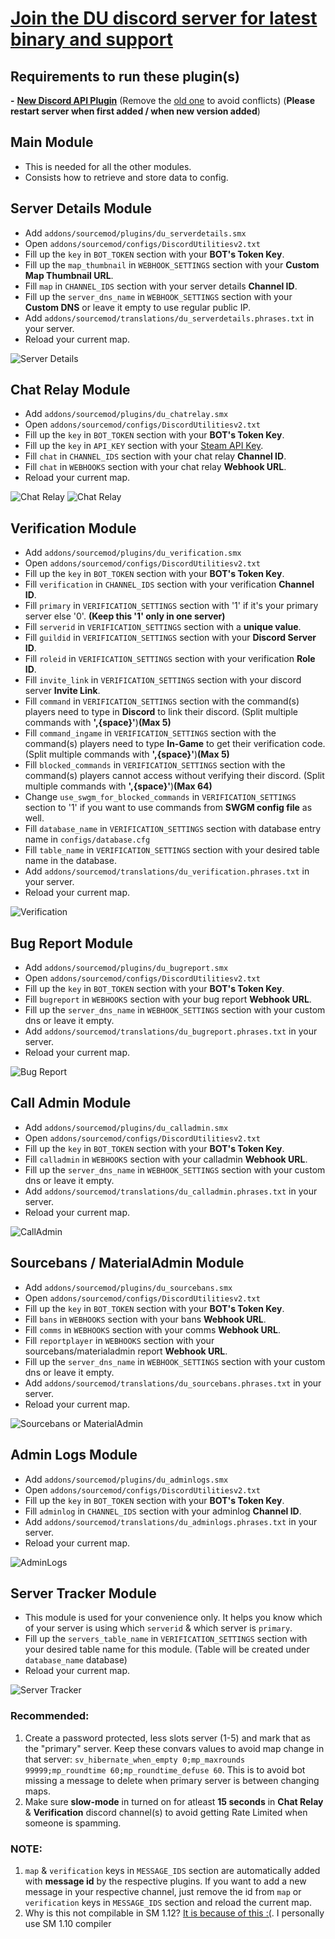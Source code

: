 # [Join the DU discord server for latest binary and support](https://discord.gg/WCNjEDPD2v)

## Requirements to run these plugin(s)
**-** [**New Discord API Plugin**](https://github.com/Cruze03/discord-api/blob/main/discord_api.smx) (Remove the [old one](https://github.com/Cruze03/sourcemod-discord/blob/master/discord_api.smx) to avoid conflicts) (**Please restart server when first added / when new version added**)

## Main Module
- This is needed for all the other modules.
- Consists how to retrieve and store data to config.

## Server Details Module
- Add `addons/sourcemod/plugins/du_serverdetails.smx`
- Open `addons/sourcemod/configs/DiscordUtilitiesv2.txt`
- Fill up the `key` in `BOT_TOKEN` section with your **BOT's Token Key**.
- Fill up the `map_thumbnail` in `WEBHOOK_SETTINGS` section with your **Custom Map Thumbnail URL**.
- Fill `map` in `CHANNEL_IDS` section with your server details **Channel ID**.
- Fill up the `server_dns_name` in `WEBHOOK_SETTINGS` section with your **Custom DNS** or leave it empty to use regular public IP.
- Add `addons/sourcemod/translations/du_serverdetails.phrases.txt` in your server.
- Reload your current map.

![Server Details](https://cdn.discordapp.com/attachments/756189500828549271/1051479840194314322/ServerDetails.png)

## Chat Relay Module
- Add `addons/sourcemod/plugins/du_chatrelay.smx`
- Open `addons/sourcemod/configs/DiscordUtilitiesv2.txt`
- Fill up the `key` in `BOT_TOKEN` section with your **BOT's Token Key**.
- Fill up the `key` in `API_KEY` section with your [Steam API Key](https://steamcommunity.com/dev/apikey).
- Fill `chat` in `CHANNEL_IDS` section with your chat relay **Channel ID**.
- Fill `chat` in `WEBHOOKS` section with your chat relay **Webhook URL**.
- Reload your current map.

![Chat Relay](https://cdn.discordapp.com/attachments/756189500828549271/1010851311358586931/chat_relay1.png)
![Chat Relay](https://cdn.discordapp.com/attachments/756189500828549271/1010851312038072400/chat_relay2.png)

## Verification Module
- Add `addons/sourcemod/plugins/du_verification.smx`
- Open `addons/sourcemod/configs/DiscordUtilitiesv2.txt`
- Fill up the `key` in `BOT_TOKEN` section with your **BOT's Token Key**.
- Fill `verification` in `CHANNEL_IDS` section with your verification **Channel ID**.
- Fill `primary` in `VERIFICATION_SETTINGS` section with '1' if it's your primary server else '0'. **(Keep this '1' only in one server)**
- Fill `serverid` in `VERIFICATION_SETTINGS` section with a **unique value**.
- Fill `guildid` in `VERIFICATION_SETTINGS` section with your **Discord Server ID**.
- Fill `roleid` in `VERIFICATION_SETTINGS` section with your verification **Role ID**.
- Fill `invite_link` in `VERIFICATION_SETTINGS` section with your discord server **Invite Link**.
- Fill `command` in `VERIFICATION_SETTINGS` section with the command(s) players need to type in **Discord** to link their discord. (Split multiple commands with **',{space}'**)**(Max 5)**
- Fill `command_ingame` in `VERIFICATION_SETTINGS` section with the command(s) players need to type **In-Game** to get their verification code. (Split multiple commands with **',{space}'**)**(Max 5)**
- Fill `blocked_commands` in `VERIFICATION_SETTINGS` section with the command(s) players cannot access without verifying their discord. (Split multiple commands with **',{space}'**)**(Max 64)**
- Change `use_swgm_for_blocked_commands` in `VERIFICATION_SETTINGS` section to '1' if you want to use  commands from **SWGM config file** as well.
- Fill `database_name` in `VERIFICATION_SETTINGS` section with database entry name in `configs/database.cfg`
- Fill `table_name` in `VERIFICATION_SETTINGS` section with your desired table name in the database.
- Add `addons/sourcemod/translations/du_verification.phrases.txt` in your server.
- Reload your current map.

![Verification](https://cdn.discordapp.com/attachments/756189500828549271/1010850115101147156/verification.png)

## Bug Report Module
- Add `addons/sourcemod/plugins/du_bugreport.smx`
- Open `addons/sourcemod/configs/DiscordUtilitiesv2.txt`
- Fill up the `key` in `BOT_TOKEN` section with your **BOT's Token Key**.
- Fill `bugreport` in `WEBHOOKS` section with your bug report **Webhook URL**.
- Fill up the `server_dns_name` in `WEBHOOK_SETTINGS` section with your custom dns or leave it empty.
- Add `addons/sourcemod/translations/du_bugreport.phrases.txt` in your server.
- Reload your current map.

![Bug Report](https://cdn.discordapp.com/attachments/756189500828549271/1051478038409383977/Bugreport.png)

## Call Admin Module
- Add `addons/sourcemod/plugins/du_calladmin.smx`
- Open `addons/sourcemod/configs/DiscordUtilitiesv2.txt`
- Fill up the `key` in `BOT_TOKEN` section with your **BOT's Token Key**.
- Fill `calladmin` in `WEBHOOKS` section with your calladmin **Webhook URL**.
- Fill up the `server_dns_name` in `WEBHOOK_SETTINGS` section with your custom dns or leave it empty.
- Add `addons/sourcemod/translations/du_calladmin.phrases.txt` in your server.
- Reload your current map.

![CallAdmin](https://cdn.discordapp.com/attachments/756189500828549271/1051478038119981127/Calladmin.png)

## Sourcebans / MaterialAdmin Module
- Add `addons/sourcemod/plugins/du_sourcebans.smx`
- Open `addons/sourcemod/configs/DiscordUtilitiesv2.txt`
- Fill up the `key` in `BOT_TOKEN` section with your **BOT's Token Key**.
- Fill `bans` in `WEBHOOKS` section with your bans **Webhook URL**.
- Fill `comms` in `WEBHOOKS` section with your comms **Webhook URL**.
- Fill `reportplayer` in `WEBHOOKS` section with your sourcebans/materialadmin report **Webhook URL**.
- Fill up the `server_dns_name` in `WEBHOOK_SETTINGS` section with your custom dns or leave it empty.
- Add `addons/sourcemod/translations/du_sourcebans.phrases.txt` in your server.
- Reload your current map.

![Sourcebans or MaterialAdmin](https://cdn.discordapp.com/attachments/756189500828549271/1051478037734113320/Sourcebans.png)

## Admin Logs Module
- Add `addons/sourcemod/plugins/du_adminlogs.smx`
- Open `addons/sourcemod/configs/DiscordUtilitiesv2.txt`
- Fill up the `key` in `BOT_TOKEN` section with your **BOT's Token Key**.
- Fill `adminlog` in `CHANNEL_IDS` section with your adminlog **Channel ID**.
- Add `addons/sourcemod/translations/du_adminlogs.phrases.txt` in your server.
- Reload your current map.

![AdminLogs](https://cdn.discordapp.com/attachments/756189500828549271/1064499566478630972/image.png)

## Server Tracker Module
- This module is used for your convenience only. It helps you know which of your server is using which `serverid` & which server is `primary`.
- Fill up the `servers_table_name` in `VERIFICATION_SETTINGS` section with your desired table name for this module. (Table will be created under `database_name` database)
- Reload your current map.

![Server Tracker](https://cdn.discordapp.com/attachments/756189500828549271/1051483671657455677/ServerTracker.png)

### Recommended:
1) Create a password protected, less slots server (1-5) and mark that as the "primary" server. Keep these convars values to avoid map change in that server: `sv_hibernate_when_empty 0;mp_maxrounds 99999;mp_roundtime 60;mp_roundtime_defuse 60`. This is to avoid bot missing a message to delete when primary server is between changing maps.
2) Make sure **slow-mode** in turned on for atleast **15 seconds** in **Chat Relay** & **Verification** discord channel(s) to avoid getting Rate Limited when someone is spamming.

### NOTE:
1) `map` & `verification` keys in `MESSAGE_IDS` section are automatically added with **message id** by the respective plugins. If you want to add a new message in your respective channel, just remove the id from `map` or `verification` keys in `MESSAGE_IDS` section and reload the current map.
2) Why is this not compilable in SM 1.12? [It is because of this :(](https://github.com/alliedmodders/sourcepawn/issues/671). I personally use SM 1.10 compiler
